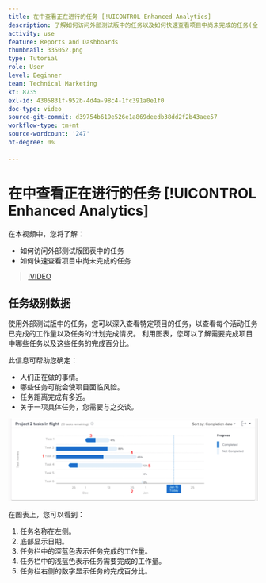 ```yaml
---
title: 在中查看正在进行的任务 [!UICONTROL Enhanced Analytics]
description: 了解如何访问外部测试版中的任务以及如何快速查看项目中尚未完成的任务(全部在Workfront中)。
activity: use
feature: Reports and Dashboards
thumbnail: 335052.png
type: Tutorial
role: User
level: Beginner
team: Technical Marketing
kt: 8735
exl-id: 4305831f-952b-4d4a-98c4-1fc391a0e1f0
doc-type: video
source-git-commit: d39754b619e526e1a869deedb38dd2f2b43aee57
workflow-type: tm+mt
source-wordcount: '247'
ht-degree: 0%

---
```


# 在中查看正在进行的任务 [!UICONTROL Enhanced Analytics]

在本视频中，您将了解：

* 如何访问外部测试版图表中的任务
* 如何快速查看项目中尚未完成的任务

>[!VIDEO](https://video.tv.adobe.com/v/335052/?quality=12)

## 任务级别数据

使用外部测试版中的任务，您可以深入查看特定项目的任务，以查看每个活动任务已完成的工作量以及任务的计划完成情况。 利用图表，您可以了解需要完成项目中哪些任务以及这些任务的完成百分比。

此信息可帮助您确定：

* 人们正在做的事情。
* 哪些任务可能会使项目面临风险。
* 任务距离完成有多近。
* 关于一项具体任务，您需要与之交谈。

![显示飞行图中任务的图像，其数字位于下面项目符号中所述的区域](assets/section-2-11.png)

在图表上，您可以看到：

1. 任务名称在左侧。
1. 底部显示日期。
1. 任务栏中的深蓝色表示任务完成的工作量。
1. 任务栏中的浅蓝色表示任务需要完成的工作量。
1. 任务栏右侧的数字显示任务的完成百分比。
